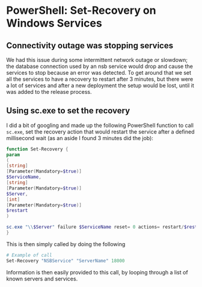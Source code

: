 # PowerShell: Set-Recovery on Windows Services

## Connectivity outage was stopping services

We had this issue during some intermittent network outage or slowdown; the database connection used by an nsb service would drop and cause the services to stop because an error was detected. To get around that we set all the services to have a recovery to restart after 3 minutes, but there were a lot of services and after a new deployment the setup would be lost, until it was added to the release process.

## Using sc.exe to set the recovery

I did a bit of googling and made up the following PowerShell function to call `sc.exe`, set the recovery action that would restart the service after a defined millisecond wait (as an aside I found 3 minutes did the job):

```powershell
function Set-Recovery {
param
(
[string]
[Parameter(Mandatory=$true)]
$ServiceName,
[string]
[Parameter(Mandatory=$true)]
$Server,
[int]
[Parameter(Mandatory=$true)]
$restart
)

sc.exe "\\$Server" failure $ServiceName reset= 0 actions= restart/$restart #Restart after x ms
}
```

This is then simply called by doing the following

```powershell
# Example of call
Set-Recovery "NSBService" "ServerName" 18000
```

Information is then easily provided to this call, by looping through a list of known servers and services.